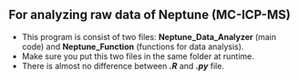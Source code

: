 ## For analyzing raw data of Neptune (MC-ICP-MS)
- This program is consist of two files: **Neptune_Data_Analyzer** (main code) and **Neptune_Function** (functions for data analysis).
- Make sure you put this two files in the same folder at runtime.
- There is almost no difference between ***.R*** and  ***.py*** file.

